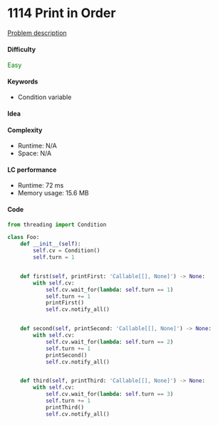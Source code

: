 1114 Print in Order  
=======================
[Problem description](https://leetcode.com/problems/print-in-order/)

#### Difficulty
<span style="color:green">Easy</span>

#### Keywords
- Condition variable

#### Idea


#### Complexity
- Runtime: N/A
- Space: N/A

#### LC performance
- Runtime: 72 ms
- Memory usage: 15.6 MB

#### Code
```python
from threading import Condition

class Foo:
    def __init__(self):
        self.cv = Condition()
        self.turn = 1


    def first(self, printFirst: 'Callable[[], None]') -> None:
        with self.cv:
            self.cv.wait_for(lambda: self.turn == 1)
            self.turn += 1
            printFirst()
            self.cv.notify_all()


    def second(self, printSecond: 'Callable[[], None]') -> None:
        with self.cv:
            self.cv.wait_for(lambda: self.turn == 2)
            self.turn += 1
            printSecond()
            self.cv.notify_all()


    def third(self, printThird: 'Callable[[], None]') -> None:
        with self.cv:
            self.cv.wait_for(lambda: self.turn == 3)
            self.turn += 1
            printThird()
            self.cv.notify_all()
```